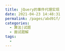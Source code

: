 ```yaml
---
title: jQuery的事件代理实现
date: 2021-04-23 14:48:31
permalink: /pages/abd91f/
categories:
  - 算法|试题
  - 面试题解
tags:
  - 
---
```

